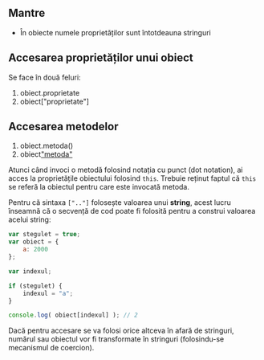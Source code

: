 ## Mantre

- În obiecte numele proprietăților sunt întotdeauna stringuri

## Accesarea proprietăților unui obiect

Se face în două feluri:
1. obiect.proprietate
2. obiect["proprietate"]

## Accesarea metodelor

1. obiect.metoda()
2. obiect["metoda"]()

Atunci când invoci o metodă folosind notația cu punct (dot notation), ai acces la proprietățile obiectului folosind `this`. Trebuie reținut faptul că `this` se referă la obiectul pentru care este invocată metoda.

Pentru că sintaxa `[".."]` folosește valoarea unui **string**, acest lucru înseamnă că o secvență de cod poate fi folosită pentru a construi valoarea acelui string:

```js
var stegulet = true;
var obiect = {
	a: 2000
};

var indexul;

if (stegulet) {
	indexul = "a";
}

console.log( obiect[indexul] ); // 2
```

Dacă pentru accesare se va folosi orice altceva în afară de stringuri, numărul sau obiectul vor fi transformate în stringuri (folosindu-se mecanismul de coercion).
